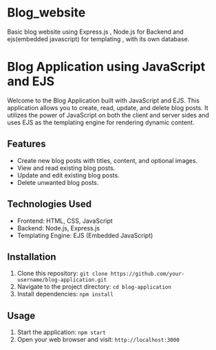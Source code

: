 # Blog_website
Basic blog website using Express.js , Node.js for Backend and ejs(embedded javascript) for templating , with its own database.
# Blog Application using JavaScript and EJS

Welcome to the Blog Application built with JavaScript and EJS. This application allows you to create, read, update, and delete blog posts. It utilizes the power of JavaScript on both the client and server sides and uses EJS as the templating engine for rendering dynamic content.

## Features

- Create new blog posts with titles, content, and optional images.
- View and read existing blog posts.
- Update and edit existing blog posts.
- Delete unwanted blog posts.

## Technologies Used

- Frontend: HTML, CSS, JavaScript
- Backend: Node.js, Express.js
- Templating Engine: EJS (Embedded JavaScript)

## Installation

1. Clone this repository: `git clone https://github.com/your-username/blog-application.git`
2. Navigate to the project directory: `cd blog-application`
3. Install dependencies: `npm install`


## Usage

1. Start the application: `npm start`
2. Open your web browser and visit: `http://localhost:3000`
